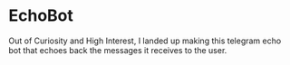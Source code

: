 # EchoBot
Out of Curiosity and High Interest, I landed up making this telegram echo bot that echoes back the messages it receives to the user. 
